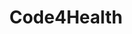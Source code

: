 ---
title: Code4Health
link: https://code-4-health.org
logo: code_4_health.jpg

# Events sponsored denoted by `<hackday>` and sponsorship amount/resource
events:
  11-manchester: "£1000 (£750 towards event costs, £250 for prizes)"
---